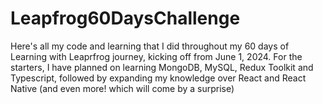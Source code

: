 # Leapfrog60DaysChallenge
Here's all my code and learning that I did throughout my 60 days of Learning with Leaprfrog journey, kicking off from June 1, 2024. For the starters, I have planned on learning MongoDB, MySQL, Redux Toolkit and Typescript, followed by expanding my knowledge over React and React Native (and even more! which will come by a surprise)
